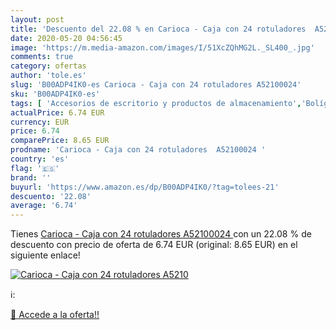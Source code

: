 ```yaml
---
layout: post
title: 'Descuento del 22.08 % en Carioca - Caja con 24 rotuladores  A5210'
date: 2020-05-20 04:56:45
image: 'https://m.media-amazon.com/images/I/51XcZQhMG2L._SL400_.jpg'
comments: true
category: ofertas
author: 'tole.es'
slug: 'B00ADP4IK0-es Carioca - Caja con 24 rotuladores A52100024'
sku: 'B00ADP4IK0-es'
tags: [ 'Accesorios de escritorio y productos de almacenamiento','Bolígrafos, lápices y útiles de escritura','Costura y manualidades','Dibujo','Estuches escolares','Hogar y cocina','Lápices','Marcadores','Material de oficina','Materiales de dibujo','Materiales, organizadores y dispensadores de escritorio','Oficina y papelería','Portaminas','Rotuladores y subrayadores','Subrayadores','rotuladores', ]
actualPrice: 6.74 EUR
currency: EUR
price: 6.74
comparePrice: 8.65 EUR
prodname: 'Carioca - Caja con 24 rotuladores  A52100024 '
country: 'es'
flag: '🇪🇸'
brand: ''
buyurl: 'https://www.amazon.es/dp/B00ADP4IK0/?tag=tolees-21'
descuento: '22.08'
average: '6.74'
---
```


Tienes [Carioca - Caja con 24 rotuladores  A52100024 ](https://www.amazon.es/dp/B00ADP4IK0/?tag=tolees-21) con un 22.08 % de descuento con precio de oferta de 6.74 EUR (original: 8.65 EUR) en el siguiente enlace!

[![Carioca - Caja con 24 rotuladores  A5210](https://m.media-amazon.com/images/I/51XcZQhMG2L._SL400_.jpg)](https://www.amazon.es/dp/B00ADP4IK0/?tag=tolees-21)

ℹ️:


[🛒 Accede a la oferta!!](https://www.amazon.es/dp/B00ADP4IK0/?tag=tolees-21)
